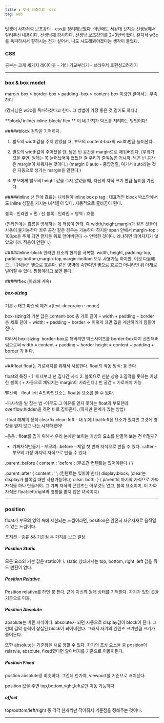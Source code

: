 ```yaml
---
title : 멋사 보조강의 -css
tag: web
---
```


멋쟁이 사자처럼 보조강의 - css를 정리해보았다. 이번에도 서강대 갓지승 선생님께서 알려주신 내용이다. 선생님께 감사하다. 선생님 보조강의를 2~3번씩 봤다. 혼자서 w3c를 독파하셔서 잘하시는 건가 싶어서. 나도 시도해봐야겠다는 생각이 들었다.


### CSS
공부는 크게 세가지
레이아웃 - 기타 기교부리기 - 브라우저 호환성고려하기

- - -
### box & box model
margin-box > border-box > padding -box > content-box
 이것만 알아서는 부족하다
 
(강사님은 w3c를 독파하셨다고 한다. 그 방법이 가장 좋은 것 같기도 하다.)
 
**block/ inline/ inline-block/ flex ** 이 네 가지가 박스를 처리하는 방법이다!

#####block
길막을 기억하자.
1. 별도의 width값을 주지 않았을 때, 부모의 content-box의 width만큼 늘어난다. 

2. 별도의 width값이 주어졌을 땐, 남은 빈 공간을 margin으로 채워버린다.
(우리가 값을 주면, 원래는 쭉 늘어났어야 했었던 걸 우리가 줄여놓은 거니까, 남은 빈 공간은 margin이 채워지는 것이다.)
(margin 0 auto - 중앙정렬, 여기서 auto라는 것은 자동으로 생기는 margin을 말한다.)

3.  부모에게 별도의 height 값을 주지 않았을 때, 자신의 자식 크기 만큼 높이를 가진다.

#####inline
선 안에 흐르는 녀석들이 inline box
p tag : 대표적인 block 박스안에서도 inline 성질을 가지는 녀석들이 있다. 자동적으로 줄바꿈이 된다.

블록 : 인라인 = 면 : 선
블록 : 인라인 = 영역 : 흐름

(인라인에는 흐름을 방해하는 게 적용이 안돼. 즉 width,height,margin과 같은 것들이 사용이 불가능하다 좌우 공간 같은 경우는 가능하다 하지만 span 안에서 margin-top : 100px을 주게 되면 글자들 위로 덮어버린다 -> 안먹힌 것이다. 왜냐하면 띄어지지가 않았으니까. 적용이 안된다.)

#####inline-block
인라인 요소의 한계를 극복함. width, height, padding-top, padding-bottom,margin-top,margin-bottom  모두 사용가능 하지만, 이것 다음에 오는 녀석들은 옆으로 흐른다. 같은 영역에 속한다면 옆으로 흐르고 아니라면 위 아래로 벌어질 수 있다. 짬봉이라고 보면 된다.

#####flex 
(아래에 계속)

##### box-sizing
기본 a 태그 파란색 제거 a{text-decoraion : none;}

box-sizing의 기본 값은 content-box
총 가로 길이 = width + padding + border
총 세로 길이 = width: + padding + border
-> 이렇게 되면 값을 계산하기가 힘들어진다. 

따라서 box-sizing: border-box로 해버리면
박스사이즈를 border-box까지 선언해버림으로써
width = content + padding + border
height = content + padding + border
가 된다.

- - - 

###float
float는 가로배치를 위해서 사용한다.
float의 작동 방식: 붕 뜬다

float의 특징 - 1. 이제부터 넌 집나간 자식 
2. 블록으로 신분 상승
3.길막을 못하는 이상한 블록 ( + 자동으로 채워지는 margin이 사라진다.)
빈 공간 = 가로배치 가능

빨간색 - float left 
4.인라인요소는 float된 요소를 볼 수 있다.

-파사삭을 발 잡는 법
-아무도 그 이유를 알지 못하는 
float의 부모한테 overflow:hidden을 하면 바로 잡아준다.
(하지만 한계가 있는 방법)

-float 해제의 정석 clearfix 
clear: left - 내 위에 float:left된 요소가 있다면 그것에 영향을 받지 않고 나는 시작하겠어!

-응용 : float를 잡기 위해서 우리 눈에만 보이는 가상의 요소를 만들어 보는 건 어떨까?

- 가짜자식만들기 - 부모의 ::before - 제일 첫 번째 자식으로 만들 수 있다.
::after - 부모의 가장 마지막 자식으로 만들 수 있다

.parent::before {
content : 'before'; (무조건 컨텐트는 있어야한다.)
}


.parent::after {
content : ''; (컨텐트는 있어야 한다)
display:block; (clear는 display가 블록일 때만 사용가능하다)
clear: both;
}
(.parent의 마지막 자식으로 가짜 자식을 하나 만들거야. 그 가짜 자식의 콘텐츠는 아무것도 없고, 블록 요소이며, 이 가짜 자식은 float:left/right의 영향을 받지 않은 녀석이지)
- - - 

### position
float가 부모의 영역 속에 제한되는 느낌이라면, position은 완전히 자유자재로 움직일 수 있는 느낌이다.

포지션 - 종류 && 기준점 두 가지를 보고 결정

##### Position Static
모든 요소의 기본 값은 static이다.
static 상태에서는 top, bottom, right ,left 값을 줘도 변환이 없다.

##### Position Relative
Position relative를 하면 붕 뜬다. 근데 자신의 원래 상태를 기억한다. 자기가 있던 곳을 기준으로 이동. 

##### Position Absolute
absolute는 버린 자식이다. absolute가 되면 자동으로 display값이 block이 된다. 그런데 길막 능력이 상실된 block이 되어버린다. 그래서 자기의 컨텐츠 크기만큼 크기가 줄어든다. 

또한 absolute는 기준점을 새로 정할 수 있다.
자기의 조상 요소들 중 position이 relatvie, absolute, fixed였다면 할아버지를 기준으로 이동이된다.

##### Positoin Fixed
postion absolute랑 비슷하다. 그런데 한가지, viewport를 기준으로 배치된다.

position 값을 주면 top,bottom,right,left로만 이동 가능하다

##### offset
top/bottom/left/right 중 각각 한개씩만 적어줘서 기준점을 정해주는 것이다.

- - -

